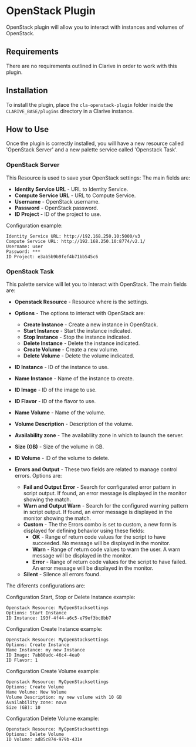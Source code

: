 # OpenStack Plugin

OpenStack plugin will allow you to interact with instances and volumes of OpenStack.

## Requirements

There are no requirements outlined in Clarive in order to work with this plugin.

## Installation

To install the plugin, place the `cla-openstack-plugin` folder inside the `CLARIVE_BASE/plugins`
directory in a Clarive instance.

## How to Use

Once the plugin is correctly installed, you will have a new resource called 'OpenStack Server' 
and a new palette service called 'Openstack Task'.

### OpenStack Server

This Resource is used to save your OpenStack settings:
The main fields are:

- **Identity Service URL** - URL to Identity Service.
- **Compute Service URL** - URL to Compute Service. 
- **Username** - OpenStack username.
- **Password** - OpenStack password.
- **ID Project** - ID of the project to use.

Configuration example:

    Identity Service URL: http://192.168.250.10:5000/v3
    Compute Service URL: http://192.168.250.10:8774/v2.1/
    Username: user
    Password: ***
    ID Project: e3ab5b9b9fef4b71bb545c6

### OpenStack Task

This palette service will let you to interact with OpenStack.
The main fields are:

- **Openstack Resource** - Resource where is the settings.
- **Options** - The options to interact with OpenStack are:

  - **Create Instance** - Create a new instance in OpenStack.
  - **Start Instance** - Start the instance indicated.
  - **Stop Instance** - Stop the instance indicated.
  - **Delete Instance** - Delete the instance indicated.
  - **Create Volume** - Create a new volume.
  - **Delete Volume** - Delete the volume indicated.

- **ID Instance** - ID of the instance to use.
- **Name Instance** - Name of the instance to create.
- **ID Image** - ID of the image to use.
- **ID Flavor** - ID of the flavor to use.
- **Name Volume** - Name of the volume.
- **Volume Description** - Description of the volume.
- **Availability zone** - The availability zone in which to launch the server.
- **Size (GB)** - Size of the volume in GB.
- **ID Volume** - ID of the volume to delete.

- **Errors and Output** - These two fields are related to manage control errors. Options are:
   - **Fail and Output Error** - Search for configurated error pattern in script output. If found, an error message is displayed in the monitor showing the match.
   - **Warn and Output Warn** - Search for the configured warning pattern in script output. If found, an error message is displayed in the monitor showing the match.
   - **Custom** - The the Errors combo is set to custom, a new form is displayed for defining behavior using these fields:
      - **OK** - Range of return code values for the script to have succeeded. No message will be displayed in the monitor.
      - **Warn** - Range of return code values to warn the user. A warn message will be displayed in the monitor.
      - **Error** - Range of return code values for the script to have failed. An error message will be displayed in the monitor.
   - **Silent** - Silence all errors found.

The diferents configurations are:

Configuration Start, Stop or Delete Instance example:

    Openstack Resource: MyOpenStacksettings
    Options: Start Instance
    ID Instance: 193f-4f44-a6c5-e79ef3bc8bb7

Configuration Create Instance example:

    Openstack Resource: MyOpenStacksettings
    Options: Create Instance
    Name Instance: my new Instance
    ID Image: 7ab80adc-46c4-4ea0
    ID Flavor: 1

Configuration Create Volume example:

    Openstack Resource: MyOpenStacksettings
    Options: Create Volume
    Name Volume: New Volume
    Volume Description: my new volume with 10 GB
    Availability zone: nova
    Size (GB): 10

Configuration Delete Volume example:

    Openstack Resource: MyOpenStacksettings
    Options: Delete Volume
    ID Volume: ad85c874-979b-431e
